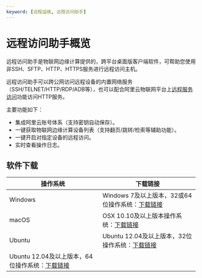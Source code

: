 ```yaml
---
keyword: [远程运维, 远程访问助手]
---
```


# 远程访问助手概览

远程访问助手是物联网边缘计算提供的，跨平台桌面版客户端软件，可帮助您使用非SSH、SFTP、HTTP、HTTPS服务进行远程访问主机。

远程访问助手可以跨公网访问远程设备的内置网络服务（SSH/TELNET/HTTP/RDP/ADB等），也可以配合阿里云物联网平台上[远程服务访问](/cn.zh-CN/物联网边缘计算（新版本）/边缘计算管理/云端管理/远程服务访问.md)功能访问HTTP服务。

主要功能如下：

-   集成阿里云账号体系（支持密钥自动保存）。
-   一键获取物联网边缘计算设备列表（支持翻页/跳转/检索等辅助功能）。
-   一键开启对指定设备的远程访问。
-   实时查看操作日志。

## 软件下载

|操作系统|下载链接|
|----|----|
|Windows|Windows 7及以上版本，32或64位操作系统：[下载链接](http://link-iot-edge-lite-packet.oss-cn-shanghai.aliyuncs.com/v2.4/AlibabaCloud%20IoT%20Remote%20Access%20Assistant-v2.4.exe)|
|macOS|OSX 10.10及以上版本操作系统：[下载链接](http://link-iot-edge-lite-packet.oss-cn-shanghai.aliyuncs.com/v2.4/AlibabaCloud%20IoT%20Remote%20Access%20Assistant-v2.4.pkg)|
|Ubuntu|Ubuntu 12.04及以上版本，32位操作系统：[下载链接](http://link-iot-edge-lite-packet.oss-cn-shanghai.aliyuncs.com/v2.4/AlibabaCloud%20IoT%20Remote%20Access%20Assistant-v2.4-x86.deb)|
|Ubuntu 12.04及以上版本，64位操作系统：[下载链接](http://link-iot-edge-lite-packet.oss-cn-shanghai.aliyuncs.com/v2.4/AlibabaCloud%20IoT%20Remote%20Access%20Assistant-v2.4-x64.deb)|

